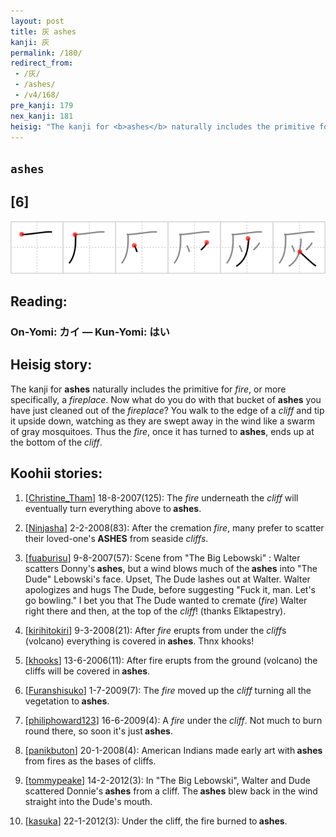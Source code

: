 ```yaml
---
layout: post
title: 灰 ashes
kanji: 灰
permalink: /180/
redirect_from:
 - /灰/
 - /ashes/
 - /v4/168/
pre_kanji: 179
nex_kanji: 181
heisig: "The kanji for <b>ashes</b> naturally includes the primitive for <i>fire</i>, or more specifically, a <i>fireplace</i>. Now what do you do with that bucket of <b>ashes</b> you have just cleaned out of the <i>fireplace</i>? You walk to the edge of a <i>cliff</i> and tip it upside down, watching as they are swept away in the wind like a swarm of gray mosquitoes. Thus the <i>fire</i>, once it has turned to <b>ashes</b>, ends up at the bottom of the <i>cliff</i>."
---
```


## `ashes`

## [6]

<div class="stroke"><img src="../images/E781B0.png" /></div>

## Reading:

### On-Yomi: カイ &mdash; Kun-Yomi: はい

## Heisig story:

The kanji for <b>ashes</b> naturally includes the primitive for <i>fire</i>, or more specifically, a <i>fireplace</i>. Now what do you do with that bucket of <b>ashes</b> you have just cleaned out of the <i>fireplace</i>? You walk to the edge of a <i>cliff</i> and tip it upside down, watching as they are swept away in the wind like a swarm of gray mosquitoes. Thus the <i>fire</i>, once it has turned to <b>ashes</b>, ends up at the bottom of the <i>cliff</i>.

## Koohii stories:

1) [<a href="http://kanji.koohii.com/profile/Christine_Tham">Christine_Tham</a>] 18-8-2007(125): The <em>fire</em> underneath the <em>cliff</em> will eventually turn everything above to<strong> ashes</strong>.

2) [<a href="http://kanji.koohii.com/profile/Ninjasha">Ninjasha</a>] 2-2-2008(83): After the cremation <em>fire</em>, many prefer to scatter their loved-one&#039;s<strong> ASHES</strong> from seaside <em>cliffs</em>.

3) [<a href="http://kanji.koohii.com/profile/fuaburisu">fuaburisu</a>] 9-8-2007(57): Scene from &quot;The Big Lebowski&quot; : Walter scatters Donny&#039;s<strong> ashes</strong>, but a wind blows much of the<strong> ashes</strong> into &quot;The Dude&quot; Lebowski&#039;s face. Upset, The Dude lashes out at Walter. Walter apologizes and hugs The Dude, before suggesting &quot;Fuck it, man. Let&#039;s go bowling.&quot; I bet you that The Dude wanted to cremate (<em>fire</em>) Walter right there and then, at the top of the <em>cliff</em>! (thanks Elktapestry).

4) [<a href="http://kanji.koohii.com/profile/kirihitokiri">kirihitokiri</a>] 9-3-2008(21): After <em>fire</em> erupts from under the <em>cliff</em>s (volcano) everything is covered in<strong> ashes</strong>. Thnx khooks!

5) [<a href="http://kanji.koohii.com/profile/khooks">khooks</a>] 13-6-2006(11): After fire erupts from the ground (volcano) the cliffs will be covered in<strong> ashes</strong>.

6) [<a href="http://kanji.koohii.com/profile/Furanshisuko">Furanshisuko</a>] 1-7-2009(7): The <em>fire</em> moved up the <em>cliff</em> turning all the vegetation to<strong> ashes</strong>.

7) [<a href="http://kanji.koohii.com/profile/philiphoward123">philiphoward123</a>] 16-6-2009(4): A <em>fire</em> under the <em>cliff</em>. Not much to burn round there, so soon it&#039;s just<strong> ashes</strong>.

8) [<a href="http://kanji.koohii.com/profile/panikbuton">panikbuton</a>] 20-1-2008(4): American Indians made early art with<strong> ashes</strong> from fires as the bases of cliffs.

9) [<a href="http://kanji.koohii.com/profile/tommypeake">tommypeake</a>] 14-2-2012(3): In &quot;The Big Lebowski&quot;, Walter and Dude scattered Donnie&#039;s<strong> ashes</strong> from a cliff. The<strong> ashes</strong> blew back in the wind straight into the Dude&#039;s mouth.

10) [<a href="http://kanji.koohii.com/profile/kasuka">kasuka</a>] 22-1-2012(3): Under the cliff, the fire burned to<strong> ashes</strong>.
